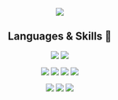 <div>
  <p align="center">
    <img src="https://capsule-render.vercel.app/api?type=waving&color=auto&height=220&section=header&text=CHOI%20HYEON%20SEONG%20😄&fontSize=70"/>
  </p>
  
  <h2 align="center"> Languages & Skills 🔨</h2>
  <p align="center">
    <img src="https://img.shields.io/badge/python-3776AB.svg?&style=for-the-badge&logo=python&logoColor=black"/>
    <img src="https://img.shields.io/badge/javascript-F7DF1E.svg?&style=for-the-badge&logo=javascript&logoColor=black"/>
  </p>
  <p align="center">
    <img src="https://img.shields.io/badge/html5-E34F26.svg?&style=for-the-badge&logo=html5&logoColor=black"/>
    <img src="https://img.shields.io/badge/css3-1572B6.svg?&style=for-the-badge&logo=css3&logoColor=black"/>
    <img src="https://img.shields.io/badge/react-61DAFB.svg?&style=for-the-badge&logo=react&logoColor=black"/>
    <img src="https://img.shields.io/badge/node.js-339933.svg?&style=for-the-badge&logo=nodedotjs&logoColor=black"/>
  </p>
  <p align="center">
    <img src="https://img.shields.io/badge/scikitlearn-F7931E.svg?&style=for-the-badge&logo=scikitlearn&logoColor=black"/>
    <img src="https://img.shields.io/badge/tensorflow-FF6F00.svg?&style=for-the-badge&logo=tensorflow&logoColor=black"/>
    <img src="https://img.shields.io/badge/pytorch-EE4C2C.svg?&style=for-the-badge&logo=pytorch&logoColor=black"/>
  </p>
</div>

<!--
**ChoiHyeonSeong/ChoiHyeonSeong** is a ✨ _special_ ✨ repository because its `README.md` (this file) appears on your GitHub profile.

Here are some ideas to get you started:

- 🔭 I’m currently working on ...
- 🌱 I’m currently learning ...
- 👯 I’m looking to collaborate on ...
- 🤔 I’m looking for help with ...
- 💬 Ask me about ...
- 📫 How to reach me: ...
- 😄 Pronouns: ...
- ⚡ Fun fact: ...
-->
